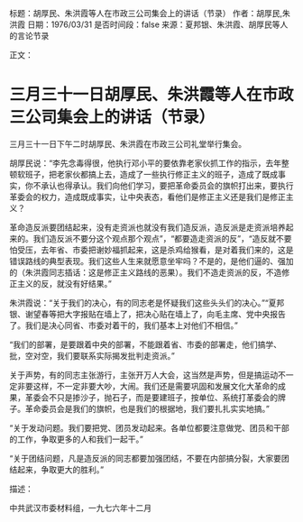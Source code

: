 标题：胡厚民、朱洪霞等人在市政三公司集会上的讲话（节录）
作者：胡厚民,朱洪霞
日期：1976/03/31
是否时间段：false
来源：夏邦银、朱洪霞、胡厚民等人的言论节录

正文：

# 三月三十一日胡厚民、朱洪霞等人在市政三公司集会上的讲话（节录）

三月三十一日下午二时胡厚民、朱洪霞在市政三公司礼堂举行集会。

胡厚民说：“李先念毒得很，他执行邓小平的要依靠老家伙抓工作的指示，去年整顿软班子，把老家伙都搞上去，造成了一些执行修正主义的班子，造成了既成事实，你不承认也得承认。我们向他们学习，要把革命委员会的旗帜打出来，要执行革委会的权力，造成既成事实，让中央表态，看他们是修正主义还是我们是修正主义？

革命造反派要团结起来，没有走资派也就没有我们造反派，造反派是走资派培养起来的。我们造反派不要分这个观点那个观点”，“都要造走资派的反”，“造反就不要怕受压，去年省、市委把谢妙福抓起来，这是杀鸡给猴看，是对着我们来的，这是错误路线的典型表现。我们这些人生来就愿意坐牢吗？不是的，是他们逼的、强加的（朱洪霞同志插话：这是修正主义路线的恶果）。我们不造走资派的反，不造修正主义的反，就没有好结果。”

朱洪霞说：“关于我们的决心，有的同志老是怀疑我们这些头头们的决心。”“夏邦银、谢望春等把大字报贴在墙上了，把决心贴在墙上了，向毛主席、党中央报告了。我们是决心同省、市委对着干的，我们基本上对他们不相信。”

“我们的部署，是要跟着中央的部署，不能跟着省、市委的部署走，他们搞学、批，空对空，我们要联系实际揭发批判走资派。”

关于声势，有的同志主张游行，主张开万人大会，这当然是声势，但是搞运动不一定非要这样，不一定非要大吵，大闹。我们还是需要巩固和发展文化大革命的成果，革委会不只是掺沙子，抛石子，而是要建班子，按单位、系统打革委会的牌子。革命委员会是我们的旗帜，也是我们的根据地，我们要扎扎实实地搞。”

“关于发动问题。我们要把党、团员发动起来。各单位都要注意做党、团员和干部的工作，争取更多的人和我们一起干。”

“关于团结问题，凡是造反派的同志都要加强团结，不要在内部搞分裂，大家要团结起来，争取更大的胜利。”

描述：

中共武汉市委材料组，一九七六年十二月


